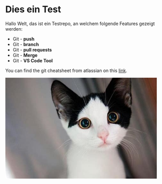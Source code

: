 # Dies ein Test 

Hallo Welt, das ist ein Testrepo, an welchem folgende Features gezeigt werden:

* Git - **push**
* Git - **branch**
* Git - **pull requests**
* Git - **Merge** 
* Git - **VS Code Tool**

You can find the git cheatsheet from atlassian on this [link](https://www.atlassian.com/git/tutorials/atlassian-git-cheatsheet).

![cat-img](./img/cat.jpg)
